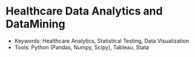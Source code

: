 # Healthcare Data Analytics and DataMining
- Keywords: Healthcare Analytics, Statistical Testing, Data Visualization
- Tools: Python (Pandas, Numpy, Scipy), Tableau, Stata
